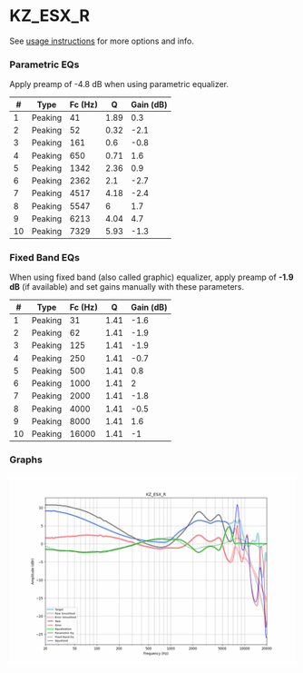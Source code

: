 # KZ_ESX_R
See [usage instructions](https://github.com/jaakkopasanen/AutoEq#usage) for more options and info.

### Parametric EQs
Apply preamp of -4.8 dB when using parametric equalizer.

|   # | Type    |   Fc (Hz) |    Q |   Gain (dB) |
|-----|---------|-----------|------|-------------|
|   1 | Peaking |        41 | 1.89 |         0.3 |
|   2 | Peaking |        52 | 0.32 |        -2.1 |
|   3 | Peaking |       161 | 0.6  |        -0.8 |
|   4 | Peaking |       650 | 0.71 |         1.6 |
|   5 | Peaking |      1342 | 2.36 |         0.9 |
|   6 | Peaking |      2362 | 2.1  |        -2.7 |
|   7 | Peaking |      4517 | 4.18 |        -2.4 |
|   8 | Peaking |      5547 | 6    |         1.7 |
|   9 | Peaking |      6213 | 4.04 |         4.7 |
|  10 | Peaking |      7329 | 5.93 |        -1.3 |

### Fixed Band EQs
When using fixed band (also called graphic) equalizer, apply preamp of **-1.9 dB** (if available) and set gains manually with these parameters.

|   # | Type    |   Fc (Hz) |    Q |   Gain (dB) |
|-----|---------|-----------|------|-------------|
|   1 | Peaking |        31 | 1.41 |        -1.6 |
|   2 | Peaking |        62 | 1.41 |        -1.9 |
|   3 | Peaking |       125 | 1.41 |        -1.9 |
|   4 | Peaking |       250 | 1.41 |        -0.7 |
|   5 | Peaking |       500 | 1.41 |         0.8 |
|   6 | Peaking |      1000 | 1.41 |         2   |
|   7 | Peaking |      2000 | 1.41 |        -1.8 |
|   8 | Peaking |      4000 | 1.41 |        -0.5 |
|   9 | Peaking |      8000 | 1.41 |         1.6 |
|  10 | Peaking |     16000 | 1.41 |        -1   |

### Graphs
![](./KZ_ESX_R.png)
